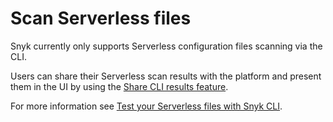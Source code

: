 # Scan Serverless files

Snyk currently only supports Serverless configuration files scanning via the CLI.

Users can share their Serverless scan results with the platform and present them in the UI by using the [Share CLI results feature](snyk-cli-for-infrastructure-as-code/share-cli-results-with-the-snyk-web-ui.md).

For more information see [Test your Serverless files with Snyk CLI](snyk-cli-for-infrastructure-as-code/test-your-serverless-files-with-snyk-cli.md).
